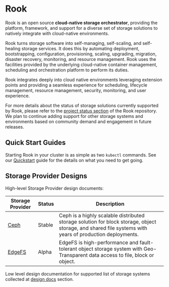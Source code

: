 # Rook

Rook is an open source **cloud-native storage orchestrator**, providing the platform, framework, and support for a diverse set of storage solutions to natively integrate with cloud-native environments.

Rook turns storage software into self-managing, self-scaling, and self-healing storage services. It does this by automating deployment, bootstrapping, configuration, provisioning, scaling, upgrading, migration, disaster recovery, monitoring, and resource management. Rook uses the facilities provided by the underlying cloud-native container management, scheduling and orchestration platform to perform its duties.

Rook integrates deeply into cloud native environments leveraging extension points and providing a seamless experience for scheduling, lifecycle management, resource management, security, monitoring, and user experience.

For more details about the status of storage solutions currently supported by Rook, please refer to the [project status section](https://github.com/rook/rook/blob/master/README.md#project-status) of the Rook repository.
We plan to continue adding support for other storage systems and environments based on community demand and engagement in future releases.

## Quick Start Guides

Starting Rook in your cluster is as simple as two `kubectl` commands. See our [Quickstart](quickstart-toc.md) guide for the details on what you need to get going.

## Storage Provider Designs

High-level Storage Provider design documents:

| Storage Provider | Status | Description |
|---|---|---|
| [Ceph](ceph-storage.md) | Stable | Ceph is a highly scalable distributed storage solution for block storage, object storage, and shared file systems with years of production deployments. |
| [EdgeFS](edgefs-storage.md) | Alpha | EdgeFS is high-performance and fault-tolerant object storage system with Geo-Transparent data access to file, block or object. |

Low level design documentation for supported list of storage systems collected at [design docs](https://github.com/rook/rook/tree/master/design) section.
